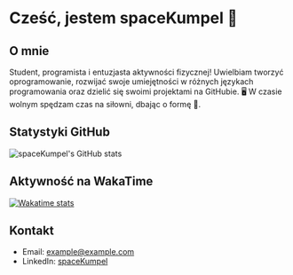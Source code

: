 # Cześć, jestem spaceKumpel 👋

## O mnie

Student, programista i entuzjasta aktywności fizycznej! Uwielbiam tworzyć oprogramowanie, rozwijać swoje umiejętności w różnych językach programowania oraz dzielić się swoimi projektami na GitHubie. 🖥️ W czasie wolnym spędzam czas na siłowni, dbając o formę 💪.

## Statystyki GitHub

![spaceKumpel's GitHub stats](https://github-readme-stats.vercel.app/api?username=spaceKumpel&hide=contribs,prs)

## Aktywność na WakaTime

[![Wakatime stats](https://github-readme-stats.vercel.app/api/wakatime?username=spaceKumpel)](https://wakatime.com/@spaceKumpel)

## Kontakt

- Email: example@example.com
- LinkedIn: [spaceKumpel](https://www.linkedin.com/in/spaceKumpel)
<!--
**spaceKumpel/spaceKumpel** is a ✨ _special_ ✨ repository because its `README.md` (this file) appears on your GitHub profile.

Here are some ideas to get you started:

- 🔭 I’m currently working on ...
- 🌱 I’m currently learning ...
- 👯 I’m looking to collaborate on ...
- 🤔 I’m looking for help with ...
- 💬 Ask me about ...
- 📫 How to reach me: ...
- 😄 Pronouns: ...
- ⚡ Fun fact: ...
-->
